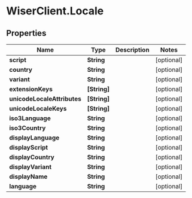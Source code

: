 # WiserClient.Locale

## Properties
Name | Type | Description | Notes
------------ | ------------- | ------------- | -------------
**script** | **String** |  | [optional] 
**country** | **String** |  | [optional] 
**variant** | **String** |  | [optional] 
**extensionKeys** | **[String]** |  | [optional] 
**unicodeLocaleAttributes** | **[String]** |  | [optional] 
**unicodeLocaleKeys** | **[String]** |  | [optional] 
**iso3Language** | **String** |  | [optional] 
**iso3Country** | **String** |  | [optional] 
**displayLanguage** | **String** |  | [optional] 
**displayScript** | **String** |  | [optional] 
**displayCountry** | **String** |  | [optional] 
**displayVariant** | **String** |  | [optional] 
**displayName** | **String** |  | [optional] 
**language** | **String** |  | [optional] 


